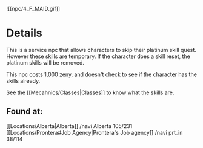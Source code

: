 ![[npc/4_F_MAID.gif]]

# Details

This is a service npc that allows characters to skip their platinum skill quest. However these skills are temporary. If the character does a skill reset, the platinum skills will be removed. 

This npc costs 1,000 zeny, and doesn't check to see if the character has the skills already. 

See the [[Mecahnics/Classes|Classes]] to know what the skills are. 

## Found at:
[[Locations/Alberta|Alberta]] /navi Alberta 105/231
[[Locations/Prontera#Job Agency|Prontera's Job agency]] /navi prt_in  38/114